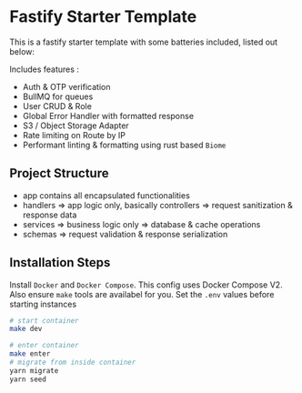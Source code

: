 # Fastify Starter Template

This is a fastify starter template with some batteries included, listed out below:

Includes features :

- Auth & OTP verification
- BullMQ for queues
- User CRUD & Role
- Global Error Handler with formatted response
- S3 / Object Storage Adapter
- Rate limiting on Route by IP
- Performant linting & formatting using rust based `Biome`

## Project Structure

- app contains all encapsulated functionalities
- handlers => app logic only, basically controllers => request sanitization & response data
- services => business logic only => database & cache operations
- schemas => request validation & response serialization

## Installation Steps

Install `Docker` and `Docker Compose`. This config uses Docker Compose V2. Also ensure `make` tools are availabel for you.
Set the `.env` values before starting instances

```sh
# start container
make dev

# enter container
make enter
# migrate from inside container
yarn migrate
yarn seed
```
